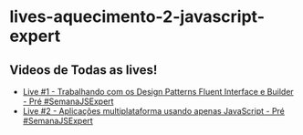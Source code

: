 # lives-aquecimento-2-javascript-expert

## Videos de Todas as lives!

- [Live #1 - Trabalhando com os Design Patterns Fluent Interface e Builder - Pré #SemanaJSExpert](https://youtu.be/Gvamncn_wG0)
- [Live #2 - Aplicações multiplataforma usando apenas JavaScript - Pré #SemanaJSExpert​](https://youtu.be/vMnO-EOOfIU) 
